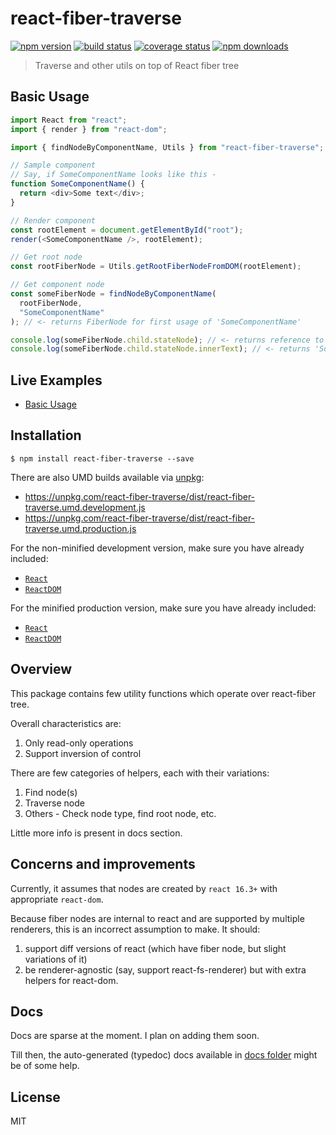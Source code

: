 # react-fiber-traverse

[![npm version][npmv-image]][npmv-url]
[![build status][travis-image]][travis-url]
[![coverage status][codecov-image]][codecov-url]
[![npm downloads][npmd-image]][npmd-url]

> Traverse and other utils on top of React fiber tree

## Basic Usage

```ts
import React from "react";
import { render } from "react-dom";

import { findNodeByComponentName, Utils } from "react-fiber-traverse";

// Sample component
// Say, if SomeComponentName looks like this -
function SomeComponentName() {
  return <div>Some text</div>;
}

// Render component
const rootElement = document.getElementById("root");
render(<SomeComponentName />, rootElement);

// Get root node
const rootFiberNode = Utils.getRootFiberNodeFromDOM(rootElement);

// Get component node
const someFiberNode = findNodeByComponentName(
  rootFiberNode,
  "SomeComponentName"
); // <- returns FiberNode for first usage of 'SomeComponentName'

console.log(someFiberNode.child.stateNode); // <- returns reference to the div
console.log(someFiberNode.child.stateNode.innerText); // <- returns 'Some text'

```

## Live Examples

- [Basic Usage](https://codesandbox.io/s/react-example-x82zk?expanddevtools=1&fontsize=14)
<!-- 
## API

**Props**

- `foo` - Something something.
- `bar` - _Optional_ Something something. Defaults to `null`.

**Example**

```jsx
``` -->

## Installation

```
$ npm install react-fiber-traverse --save
```

There are also UMD builds available via [unpkg](https://unpkg.com/):

- https://unpkg.com/react-fiber-traverse/dist/react-fiber-traverse.umd.development.js
- https://unpkg.com/react-fiber-traverse/dist/react-fiber-traverse.umd.production.js

For the non-minified development version, make sure you have already included:

- [`React`](https://unpkg.com/react/umd/react.development.js)
- [`ReactDOM`](https://unpkg.com/react-dom/umd/react-dom.development.js)

For the minified production version, make sure you have already included:

- [`React`](https://unpkg.com/react/umd/react.production.min.js)
- [`ReactDOM`](https://unpkg.com/react-dom/umd/react-dom.production.min.js)

## Overview

This package contains few utility functions which operate over react-fiber tree.

Overall characteristics are:
1. Only read-only operations
2. Support inversion of control

There are few categories of helpers, each with their variations:
1. Find node(s)
2. Traverse node
3. Others - Check node type, find root node, etc.

Little more info is present in docs section.

## Concerns and improvements

Currently, it assumes that nodes are created by `react 16.3+` with appropriate `react-dom`.

Because fiber nodes are internal to react and are supported by multiple renderers, this is an incorrect assumption to make. It should:
1. support diff versions of react (which have fiber node, but slight variations of it)
2. be renderer-agnostic (say, support react-fs-renderer) but with extra helpers for react-dom.

## Docs

Docs are sparse at the moment. I plan on adding them soon.

Till then, the auto-generated (typedoc) docs available in [docs folder](./docs/globals.md) might be of some help.



## License

MIT

[travis-image]: https://img.shields.io/travis/bendtherules/react-fiber-traverse/master.svg?style=flat-square
[travis-url]: https://travis-ci.org/bendtherules/react-fiber-traverse
[codecov-image]: https://img.shields.io/codecov/c/github/bendtherules/react-fiber-traverse.svg?style=flat-square
[codecov-url]: https://codecov.io/gh/bendtherules/react-fiber-traverse
[npmv-image]: https://img.shields.io/npm/v/react-fiber-traverse.svg?style=flat-square
[npmv-url]: https://www.npmjs.com/package/react-fiber-traverse
[npmd-image]: https://img.shields.io/npm/dm/react-fiber-traverse.svg?style=flat-square
[npmd-url]: https://www.npmjs.com/package/react-fiber-traverse
